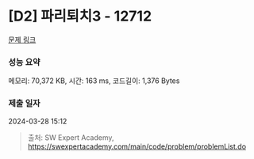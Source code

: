# [D2] 파리퇴치3 - 12712 

[문제 링크](https://swexpertacademy.com/main/code/problem/problemDetail.do?contestProbId=AXuARWAqDkQDFARa) 

### 성능 요약

메모리: 70,372 KB, 시간: 163 ms, 코드길이: 1,376 Bytes

### 제출 일자

2024-03-28 15:12



> 출처: SW Expert Academy, https://swexpertacademy.com/main/code/problem/problemList.do